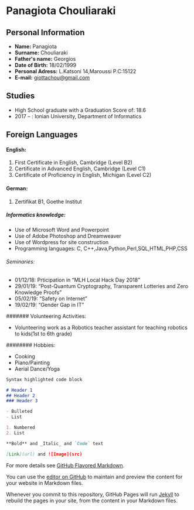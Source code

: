 
# Panagiota Chouliaraki



## Personal Information

- **Name:** Panagiota
- **Surname:** Chouliaraki
- **Father's name:** Georgios
- **Date of Birth:** 18/02/1999
- **Personal Adress:** L.Katsoni 14,Maroussi P.C:15122
- **E-mail:** giottachou@gmail.com

## Studies

* High School graduate with a Graduation Score of: 18.6
* 2017 –	  :  Ionian University, Department of Informatics

## Foreign Languages

#### English:
1. First Certificate in English, Cambridge (Level B2)
2. Certificate in Advanced English, Cambridge (Level C1)
3. Certificate of Proficiency in English, Michigan (Level C2)

#### German:
1. Zertifikat B1, Goethe Institut

##### Informatics knowledge:
- Use of Microsoft Word and Powerpoint
- Use of Adobe Photoshop and Dreamweaver
- Use of Wordpress for site construction
- Programming languages: C, C++,Java,Python,Perl,SQL,HTML,PHP,CSS

###### Seminaries:
- 01/12/18: Prticipation in “MLH Local Hack Day 2018” 
- 29/01/19: “Post-Quantum Cryptography, Transparent
Lotteries and Zero Knowledge Proofs”
- 05/02/19: “Safety on Internet”
- 19/02/19: “Gender Gap in IT”

####### Volunteering Activities:
- Volunteering work as a Robotics teacher assistant for teaching robotics to kids(1st to 6th grade)

######## Hobbies:
- Cooking
- Piano/Painting
- Aerial Dance/Yoga

```markdown
Syntax highlighted code block

# Header 1
## Header 2
### Header 3

- Bulleted
- List

1. Numbered
2. List

**Bold** and _Italic_ and `Code` text

[Link](url) and ![Image](src)
```

For more details see [GitHub Flavored Markdown](https://guides.github.com/features/mastering-markdown/).

You can use the [editor on GitHub](https://github.com/giottachou/cv/edit/master/README.md) to maintain and preview the content for your website in Markdown files.

Whenever you commit to this repository, GitHub Pages will run [Jekyll](https://jekyllrb.com/) to rebuild the pages in your site, from the content in your Markdown files.
